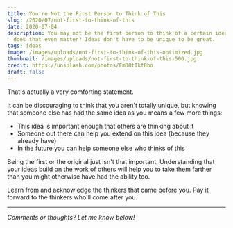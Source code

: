 ```yaml
---
title: You're Not the First Person to Think of This
slug: /2020/07/not-first-to-think-of-this
date: 2020-07-04
description: You may not be the first person to think of a certain idea, but
  does that even matter? Ideas don't have to be unique to be great.
tags: ideas
image: /images/uploads/not-first-to-think-of-this-optimized.jpg
thumbnail: /images/uploads/not-first-to-think-of-this-500.jpg
credit: https://unsplash.com/photos/FmD8tIkf8bo
draft: false
---
```

That's actually a very comforting statement.
<!--more-->

It can be discouraging to think that you aren't totally unique, but knowing that someone else has  had the same idea as you means a few more things:

- This idea is important enough that others are thinking about it
- Someone out there can help you extend on this idea (because they already have)
- In the future you can help someone else who thinks of this

Being the first or the original just isn't that important. Understanding that your ideas build on the work of others will help you to take them farther than you might otherwise have had the ability too.

Learn from and acknowledge the thinkers that came before you. Pay it forward to the thinkers who'll come after you.

---

*Comments or thoughts? Let me know below!*